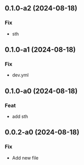 ## 0.1.0-a2 (2024-08-18)

### Fix

- sth

## 0.1.0-a1 (2024-08-18)

### Fix

- dev.yml

## 0.1.0-a0 (2024-08-18)

### Feat

- add sth

## 0.0.2-a0 (2024-08-18)

### Fix

- Add new file

